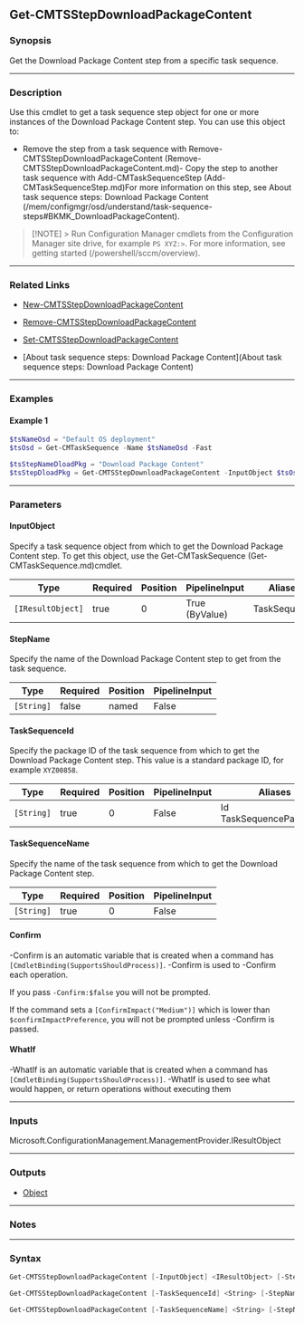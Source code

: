 Get-CMTSStepDownloadPackageContent
----------------------------------




### Synopsis
Get the Download Package Content step from a specific task sequence.



---


### Description

Use this cmdlet to get a task sequence step object for one or more instances of the Download Package Content step. You can use this object to:



- Remove the step from a task sequence with Remove-CMTSStepDownloadPackageContent (Remove-CMTSStepDownloadPackageContent.md)- Copy the step to another task sequence with Add-CMTaskSequenceStep (Add-CMTaskSequenceStep.md)For more information on this step, see About task sequence steps: Download Package Content (/mem/configmgr/osd/understand/task-sequence-steps#BKMK_DownloadPackageContent).



> [!NOTE] > Run Configuration Manager cmdlets from the Configuration Manager site drive, for example `PS XYZ:>`. For more information, see getting started (/powershell/sccm/overview).



---


### Related Links
* [New-CMTSStepDownloadPackageContent](New-CMTSStepDownloadPackageContent)



* [Remove-CMTSStepDownloadPackageContent](Remove-CMTSStepDownloadPackageContent)



* [Set-CMTSStepDownloadPackageContent](Set-CMTSStepDownloadPackageContent)



* [About task sequence steps: Download Package Content](About task sequence steps: Download Package Content)





---


### Examples
#### Example 1
```PowerShell
$tsNameOsd = "Default OS deployment"
$tsOsd = Get-CMTaskSequence -Name $tsNameOsd -Fast

$tsStepNameDloadPkg = "Download Package Content"
$tsStepDloadPkg = Get-CMTSStepDownloadPackageContent -InputObject $tsOsd -StepName $tsStepNameDloadPkg
```



---


### Parameters
#### **InputObject**

Specify a task sequence object from which to get the Download Package Content step. To get this object, use the Get-CMTaskSequence (Get-CMTaskSequence.md)cmdlet.






|Type             |Required|Position|PipelineInput |Aliases     |
|-----------------|--------|--------|--------------|------------|
|`[IResultObject]`|true    |0       |True (ByValue)|TaskSequence|



#### **StepName**

Specify the name of the Download Package Content step to get from the task sequence.






|Type      |Required|Position|PipelineInput|
|----------|--------|--------|-------------|
|`[String]`|false   |named   |False        |



#### **TaskSequenceId**

Specify the package ID of the task sequence from which to get the Download Package Content step. This value is a standard package ID, for example `XYZ00858`.






|Type      |Required|Position|PipelineInput|Aliases                     |
|----------|--------|--------|-------------|----------------------------|
|`[String]`|true    |0       |False        |Id<br/>TaskSequencePackageId|



#### **TaskSequenceName**

Specify the name of the task sequence from which to get the Download Package Content step.






|Type      |Required|Position|PipelineInput|
|----------|--------|--------|-------------|
|`[String]`|true    |0       |False        |



#### **Confirm**
-Confirm is an automatic variable that is created when a command has ```[CmdletBinding(SupportsShouldProcess)]```.
-Confirm is used to -Confirm each operation.

If you pass ```-Confirm:$false``` you will not be prompted.


If the command sets a ```[ConfirmImpact("Medium")]``` which is lower than ```$confirmImpactPreference```, you will not be prompted unless -Confirm is passed.

#### **WhatIf**
-WhatIf is an automatic variable that is created when a command has ```[CmdletBinding(SupportsShouldProcess)]```.
-WhatIf is used to see what would happen, or return operations without executing them


---


### Inputs
Microsoft.ConfigurationManagement.ManagementProvider.IResultObject





---


### Outputs
* [Object](https://learn.microsoft.com/en-us/dotnet/api/System.Object)






---


### Notes




---


### Syntax
```PowerShell
Get-CMTSStepDownloadPackageContent [-InputObject] <IResultObject> [-StepName <String>] [-Confirm] [-WhatIf] [<CommonParameters>]
```
```PowerShell
Get-CMTSStepDownloadPackageContent [-TaskSequenceId] <String> [-StepName <String>] [-Confirm] [-WhatIf] [<CommonParameters>]
```
```PowerShell
Get-CMTSStepDownloadPackageContent [-TaskSequenceName] <String> [-StepName <String>] [-Confirm] [-WhatIf] [<CommonParameters>]
```
